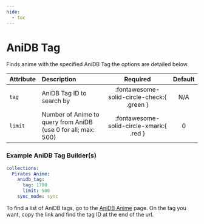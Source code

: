 ```yaml
---
hide:
  - toc
---
```

# AniDB Tag

Finds anime with the specified AniDB Tag the options are detailed below. 

| Attribute | Description                                                   |                  Required                  | Default |
|:----------|:--------------------------------------------------------------|:------------------------------------------:|:-------:|
| `tag`     | AniDB Tag ID to search by                                     | :fontawesome-solid-circle-check:{ .green } |   N/A   |
| `limit`   | Number of Anime to query from AniDB (use 0 for all; max: 500) |  :fontawesome-solid-circle-xmark:{ .red }  |    0    |

### Example AniDB Tag Builder(s)

```yaml
collections:
  Pirates Anime:
    anidb_tag:
      tag: 1700
      limit: 500
    sync_mode: sync
```

To find a list of AniDB tags, go to the [AniDB Anime](https://anidb.net/tag) page. On the tag you want, copy the link and find the tag ID at the end of the url.
